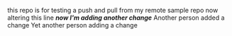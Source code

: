 this repo is for testing a push and pull from my remote sample repo
now altering this line ***now I'm adding another change***
Another person added a change
Yet another person adding a change
